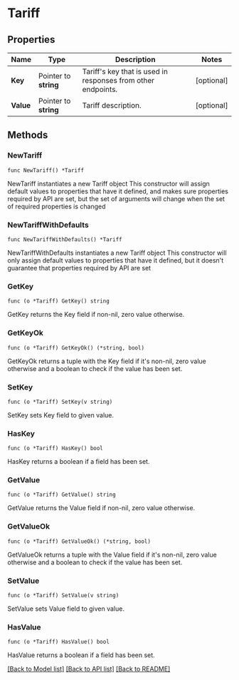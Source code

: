 # Tariff

## Properties

Name | Type | Description | Notes
------------ | ------------- | ------------- | -------------
**Key** | Pointer to **string** | Tariff&#39;s key that is used in responses from other endpoints. | [optional] 
**Value** | Pointer to **string** | Tariff description. | [optional] 

## Methods

### NewTariff

`func NewTariff() *Tariff`

NewTariff instantiates a new Tariff object
This constructor will assign default values to properties that have it defined,
and makes sure properties required by API are set, but the set of arguments
will change when the set of required properties is changed

### NewTariffWithDefaults

`func NewTariffWithDefaults() *Tariff`

NewTariffWithDefaults instantiates a new Tariff object
This constructor will only assign default values to properties that have it defined,
but it doesn't guarantee that properties required by API are set

### GetKey

`func (o *Tariff) GetKey() string`

GetKey returns the Key field if non-nil, zero value otherwise.

### GetKeyOk

`func (o *Tariff) GetKeyOk() (*string, bool)`

GetKeyOk returns a tuple with the Key field if it's non-nil, zero value otherwise
and a boolean to check if the value has been set.

### SetKey

`func (o *Tariff) SetKey(v string)`

SetKey sets Key field to given value.

### HasKey

`func (o *Tariff) HasKey() bool`

HasKey returns a boolean if a field has been set.

### GetValue

`func (o *Tariff) GetValue() string`

GetValue returns the Value field if non-nil, zero value otherwise.

### GetValueOk

`func (o *Tariff) GetValueOk() (*string, bool)`

GetValueOk returns a tuple with the Value field if it's non-nil, zero value otherwise
and a boolean to check if the value has been set.

### SetValue

`func (o *Tariff) SetValue(v string)`

SetValue sets Value field to given value.

### HasValue

`func (o *Tariff) HasValue() bool`

HasValue returns a boolean if a field has been set.


[[Back to Model list]](../README.md#documentation-for-models) [[Back to API list]](../README.md#documentation-for-api-endpoints) [[Back to README]](../README.md)


